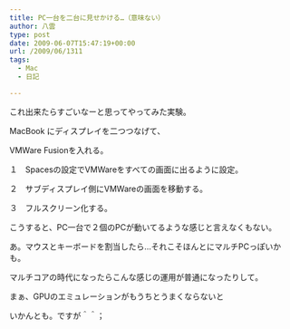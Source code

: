 ```yaml
---
title: PC一台を二台に見せかける…（意味ない）
author: 八雲
type: post
date: 2009-06-07T15:47:19+00:00
url: /2009/06/1311
tags:
  - Mac
  - 日記

---
```

これ出来たらすごいなーと思ってやってみた実験。
  
MacBook にディスプレイを二つつなげて、
  
VMWare Fusionを入れる。

１　Spacesの設定でVMWareをすべての画面に出るように設定。
  
２　サブディスプレイ側にVMWareの画面を移動する。
  
３　フルスクリーン化する。

こうすると、PC一台で２個のPCが動いてるような感じと言えなくもない。
  
あ。マウスとキーボードを割当したら…それこそほんとにマルチPCっぽいかも。
  
マルチコアの時代になったらこんな感じの運用が普通になったりして。

まぁ、GPUのエミュレーションがもうちとうまくならないと
  
いかんとも。ですが＾＾；
